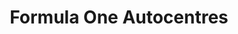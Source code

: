 ---
title: "Formula One Autocentres"
url: /gloucester/formula-one-autocentres/
shop: Autowerkstatt
---